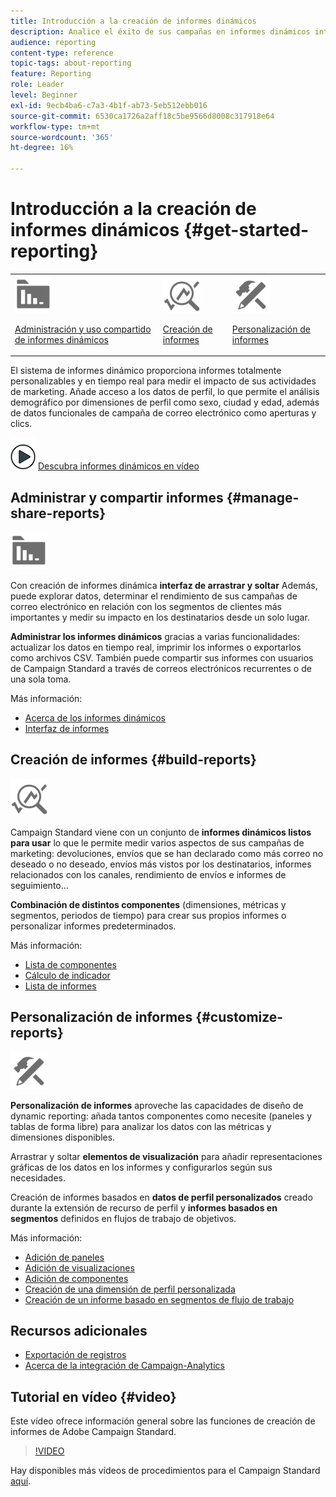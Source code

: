 ```yaml
---
title: Introducción a la creación de informes dinámicos
description: Analice el éxito de sus campañas en informes dinámicos integrados o personalizados.
audience: reporting
content-type: reference
topic-tags: about-reporting
feature: Reporting
role: Leader
level: Beginner
exl-id: 9ecb4ba6-c7a3-4b1f-ab73-5eb512ebb016
source-git-commit: 6530ca1726a2aff18c5be9566d8008c317918e64
workflow-type: tm+mt
source-wordcount: '365'
ht-degree: 16%

---
```


# Introducción a la creación de informes dinámicos {#get-started-reporting}

<table>
<tr>
<td><img src="assets/do-not-localize/icon_manage.svg" width="60px"><p><a href="#manage-share-reports">Administración y uso compartido de informes dinámicos</a></p></td>
<td><img src="assets/do-not-localize/icon_build.svg" width="60px"><p><a href="#build-reports">Creación de informes</a></p></td>
<td><img src="assets/do-not-localize/icon_customize.svg" width="60px"><p><a href="#customize-reports">Personalización de informes</a></p></td></tr>
</table>

El sistema de informes dinámico proporciona informes totalmente personalizables y en tiempo real para medir el impacto de sus actividades de marketing. Añade acceso a los datos de perfil, lo que permite el análisis demográfico por dimensiones de perfil como sexo, ciudad y edad, además de datos funcionales de campaña de correo electrónico como aperturas y clics.

![](assets/do-not-localize/how-to-video.png) [Descubra informes dinámicos en vídeo](#video)

## Administrar y compartir informes {#manage-share-reports}

<img src="assets/do-not-localize/icon_manage.svg" width="60px">

Con creación de informes dinámica **interfaz de arrastrar y soltar** Además, puede explorar datos, determinar el rendimiento de sus campañas de correo electrónico en relación con los segmentos de clientes más importantes y medir su impacto en los destinatarios desde un solo lugar.

**Administrar los informes dinámicos** gracias a varias funcionalidades: actualizar los datos en tiempo real, imprimir los informes o exportarlos como archivos CSV. También puede compartir sus informes con usuarios de Campaign Standard a través de correos electrónicos recurrentes o de una sola toma.

Más información:

* [Acerca de los informes dinámicos](../../reporting/using/about-dynamic-reports.md)
* [Interfaz de informes](../../reporting/using/reporting-interface.md)

## Creación de informes {#build-reports}

<img src="assets/do-not-localize/icon_build.svg" width="60px">

Campaign Standard viene con un conjunto de **informes dinámicos listos para usar** lo que le permite medir varios aspectos de sus campañas de marketing: devoluciones, envíos que se han declarado como más correo no deseado o no deseado, envíos más vistos por los destinatarios, informes relacionados con los canales, rendimiento de envíos e informes de seguimiento...

**Combinación de distintos componentes** (dimensiones, métricas y segmentos, periodos de tiempo) para crear sus propios informes o personalizar informes predeterminados.

Más información:

* [Lista de componentes](../../reporting/using/list-of-components-.md)
* [Cálculo de indicador](../../reporting/using/indicator-calculation.md)
* [Lista de informes](../../reporting/using/defining-the-report-period.md)

## Personalización de informes {#customize-reports}

<img src="assets/do-not-localize/icon_customize.svg" width="60px">

**Personalización de informes** aproveche las capacidades de diseño de dynamic reporting: añada tantos componentes como necesite (paneles y tablas de forma libre) para analizar los datos con las métricas y dimensiones disponibles.

Arrastrar y soltar **elementos de visualización** para añadir representaciones gráficas de los datos en los informes y configurarlos según sus necesidades.

Creación de informes basados en **datos de perfil personalizados** creado durante la extensión de recurso de perfil y **informes basados en segmentos** definidos en flujos de trabajo de objetivos.

Más información:

* [Adición de paneles](../../reporting/using/adding-panels.md)
* [Adición de visualizaciones](../../reporting/using/adding-visualizations.md)
* [Adición de componentes](../../reporting/using/adding-components.md)
* [Creación de una dimensión de perfil personalizada](../../reporting/using/creating-a-custom-profile-dimension.md)
* [Creación de un informe basado en segmentos de flujo de trabajo](../../reporting/using/creating-a-report-workflow-segment.md)

## Recursos adicionales

* [Exportación de registros](../../automating/using/exporting-logs.md)
* [Acerca de la integración de Campaign-Analytics](../../integrating/using/about-campaign-analytics-integration.md)

## Tutorial en vídeo {#video}

Este vídeo ofrece información general sobre las funciones de creación de informes de Adobe Campaign Standard.

>[!VIDEO](https://video.tv.adobe.com/v/23021?quality=12&captions=eng)

Hay disponibles más vídeos de procedimientos para el Campaign Standard [aquí](https://experienceleague.adobe.com/docs/campaign-standard-learn/tutorials/overview.html?lang=es).
